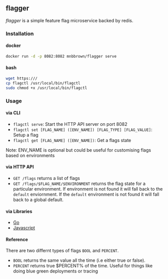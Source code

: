 ## flagger

*flagger* is a simple feature flag microservice backed by redis.

### Installation

#### docker
```bash
docker run -d -p 8082:8082 mnbbrown/flagger serve
```

#### bash
```bash
wget https:///
cp flagctl /usr/local/bin/flagctl
sudo chmod +x /usr/local/bin/flagctl
```

### Usage

#### via CLI

- `flagctl serve`: Start the HTTP API server on port 8082
- `flagctl set [FLAG_NAME] ([ENV_NAME]) [FLAG_TYPE] [FLAG_VALUE]`: Setup a flag
- `flagctl get [FLAG_NAME] ([ENV_NAME])`: Get a flags state

Note: ENV_NAME is optional but could be useful for customising flags based on environments

#### via HTTP API

 - `GET /flags` returns a list of flags
 - `GET /flags/$FLAG_NAME/$ENVIRONMENT` returns the flag state for a particular environment. If environment is not found it will fall back to the `default` enviornment. If the `default` environment is not found it will fall back to a global default.

#### via Libraries

 - [Go]('./master/client')
 - [Javascript]('https://github.com/mnbbrown/flagger-js-client')

#### Reference

There are two differnt types of flags `BOOL` and `PERCENT`.

- `BOOL` returns the same value all the time (i.e either true or false).
- `PERCENT` returns true $PERCENT% of the time. Useful for things like doing blue green deployments or tracing
